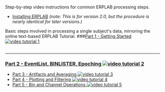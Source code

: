 Step-by-step video instructions for common ERPLAB processing steps.
 
 * [Installing ERPLAB](http://www.youtube.com/watch?v=nHZ16IR9moU&hd=1) _(note: This is for version 2.0, but the procedure is nearly identical for later versions.)_
 
Basic steps involved in processing a single subject's data, mirroring the online text-based ERPLAB Tutorial.
###[Part 1 - Getting Started ![video tutorial 1](https://github.com/lucklab/erplab/wiki/images/video-tutorial-1.png)](http://www.youtube.com/watch?v=cy7a4B0zOSU&hd=1) <br><br>

***
### [Part 2 - EventList, BINLISTER, Epoching ![video tutorial 2](https://github.com/lucklab/erplab/wiki/images/video-tutorial-2.png)](http://www.youtube.com/watch?v=zTdjgtmdKE8&hd=1)
* [Part 3 - Artifacts and Averaging ![video tutorial 3](https://github.com/lucklab/erplab/wiki/images/video-tutorial-3.png)](http://www.youtube.com/watch?v=4c-z_KMRTHg&hd=1)
* [Part 4 - Plotting and Filtering ![video tutorial 4](https://github.com/lucklab/erplab/wiki/images/video-tutorial-4.png)](http://www.youtube.com/watch?v=QbchzCfaLdo&hd=1)
* [Part 5 - Bin and Channel Operations ![video tutorial 5](https://github.com/lucklab/erplab/wiki/images/video-tutorial-5.png)](http://www.youtube.com/watch?v=o3-uNDBegIo&hd=1)
